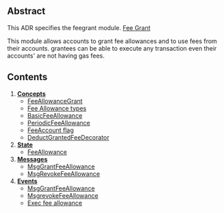 <!--
order: 0
title: Fee grant
parent:
  title: "feegrant"
-->

## Abstract

This ADR specifies the feegrant module. [Fee Grant](https://github.com/cosmos/cosmos-sdk/blob/v0.40.0/docs/architecture/adr-029-fee-grant-module.md)

This module allows accounts to grant fee allowances and to use fees from their accounts. grantees can be able to execute any transaction even their accounts' are not having gas fees.

## Contents

1. **[Concepts](01_concepts.md)**
    - [FeeAllowanceGrant](01_concepts.md#feeallowancegrant)
    - [Fee Allowance types](01_concepts.md#fee-allowance-types)
    - [BasicFeeAllowance](01_concepts.md#basicfeeallowance)
    - [PeriodicFeeAllowance](01_concepts.md#periodicfeeallowance)
    - [FeeAccount flag](01_concepts.md#feeaccount-flag)
    - [DeductGrantedFeeDecorator](01_concepts.md#deductgrantedfeedecorator)
2. **[State](02_state.md)**
    - [FeeAllowance](02_state.md#feeallowance)
3. **[Messages](03_messages.md)**
    - [MsgGrantFeeAllowance](03_messages.md#msggrantfeeallowance)
    - [MsgRevokeFeeAllowance](03_messages.md#msgrevokefeeallowance)
3. **[Events](04_events.md)**
    - [MsgGrantFeeAllowance](04_events.md#msggrantfeeallowance)
    - [MsgrevokeFeeAllowance](04_events.md#msgrevokefeeallowance)
    - [Exec fee allowance](04_events.md#exec-fee-allowance)
    